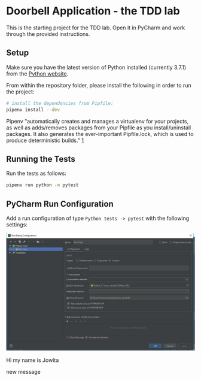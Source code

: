 # Doorbell Application - the TDD lab

This is the starting project for the TDD lab. Open it in PyCharm and work
through the provided instructions.

## Setup

Make sure you have the latest version of Python installed (currently 3.7.1) from
the [Python website](https://www.python.org/downloads/release/python-371/).

From within the repository folder, please install the following in order to run
the project:

```bash
# install the dependencies from Pipfile:
pipenv install --dev
```

Pipenv "automatically creates and manages a virtualenv for your projects, as well
as adds/removes packages from your Pipfile as you install/uninstall packages. It
also generates the ever-important Pipfile.lock, which is used to produce
deterministic builds." [1](https://pipenv.readthedocs.io/en/latest/)

## Running the Tests

Run the tests as follows:

```bash
pipenv run python -m pytest
```

## PyCharm Run Configuration

Add a run configuration of type `Python tests -> pytest` with the following
settings:

![PyCharm Test Config](pycharm-test-config.png)

Hi my name is Jowita

new message
